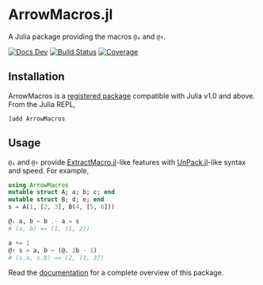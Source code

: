 # ArrowMacros.jl

A Julia package providing the macros `@↓` and `@↑`.

[![Docs Dev](https://img.shields.io/badge/docs-dev-blue.svg)](https://giancarloantonucci.github.io/ArrowMacros.jl/dev) [![Build Status](https://img.shields.io/github/workflow/status/giancarloantonucci/ArrowMacros.jl/CI)](https://github.com/giancarloantonucci/ArrowMacros.jl/actions) [![Coverage](https://img.shields.io/codecov/c/github/giancarloantonucci/ArrowMacros.jl?label=coverage)](https://codecov.io/gh/giancarloantonucci/ArrowMacros.jl)

## Installation

ArrowMacros is a [registered package](https://juliahub.com/ui/Search?q=ArrowMacros&type=packages) compatible with Julia v1.0 and above. From the Julia REPL,
```
]add ArrowMacros
```

## Usage

`@↓` and `@↑` provide [ExtractMacro.jl](https://github.com/carlobaldassi/ExtractMacro.jl)-like features with [UnPack.jl](https://github.com/mauro3/UnPack.jl)-like syntax and speed. For example,

```julia
using ArrowMacros
mutable struct A; a; b; c; end
mutable struct B; d; e; end
s = A(1, [2, 3], B(4, [5, 6]))

@↓ a, b ← b .- a = s
# (a, b) == (1, [1, 2])

a += 1
@↑ s = a, b ← (@. 2b - 1)
# (s.a, s.b) == (2, [1, 3])
```

Read the [documentation](https://giancarloantonucci.github.io/ArrowMacros.jl/dev) for a complete overview of this package.
